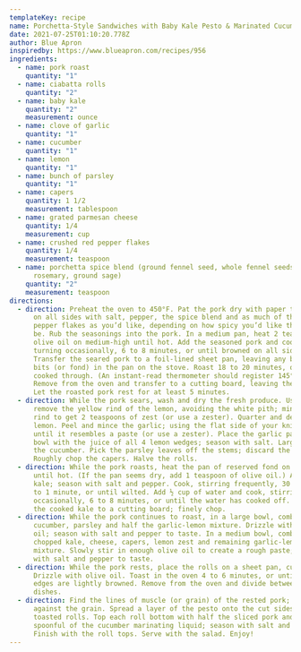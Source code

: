 ```yaml
---
templateKey: recipe
name: Porchetta-Style Sandwiches with Baby Kale Pesto & Marinated Cucumber Salad
date: 2021-07-25T01:10:20.778Z
author: Blue Apron
inspiredby: https://www.blueapron.com/recipes/956
ingredients:
  - name: pork roast
    quantity: "1"
  - name: ciabatta rolls
    quantity: "2"
  - name: baby kale
    quantity: "2"
    measurement: ounce
  - name: clove of garlic
    quantity: "1"
  - name: cucumber
    quantity: "1"
  - name: lemon
    quantity: "1"
  - name: bunch of parsley
    quantity: "1"
  - name: capers
    quantity: 1 1/2
    measurement: tablespoon
  - name: grated parmesan cheese
    quantity: 1/4
    measurement: cup
  - name: crushed red pepper flakes
    quantity: 1/4
    measurement: teaspoon
  - name: porchetta spice blend (ground fennel seed, whole fennel seeds, ground
      rosemary, ground sage)
    quantity: "2"
    measurement: teaspoon
directions:
  - direction: Preheat the oven to 450°F. Pat the pork dry with paper towels; season
      on all sides with salt, pepper, the spice blend and as much of the red
      pepper flakes as you’d like, depending on how spicy you’d like the dish to
      be. Rub the seasonings into the pork. In a medium pan, heat 2 teaspoons of
      olive oil on medium-high until hot. Add the seasoned pork and cook,
      turning occasionally, 6 to 8 minutes, or until browned on all sides.
      Transfer the seared pork to a foil-lined sheet pan, leaving any browned
      bits (or fond) in the pan on the stove. Roast 18 to 20 minutes, or until
      cooked through. (An instant-read thermometer should register 145°F.)
      Remove from the oven and transfer to a cutting board, leaving the oven on.
      Let the roasted pork rest for at least 5 minutes.
  - direction: While the pork sears, wash and dry the fresh produce. Using a peeler,
      remove the yellow rind of the lemon, avoiding the white pith; mince the
      rind to get 2 teaspoons of zest (or use a zester). Quarter and deseed the
      lemon. Peel and mince the garlic; using the flat side of your knife, smash
      until it resembles a paste (or use a zester). Place the garlic paste in a
      bowl with the juice of all 4 lemon wedges; season with salt. Large dice
      the cucumber. Pick the parsley leaves off the stems; discard the stems.
      Roughly chop the capers. Halve the rolls.
  - direction: While the pork roasts, heat the pan of reserved fond on medium-high
      until hot. (If the pan seems dry, add 1 teaspoon of olive oil.) Add the
      kale; season with salt and pepper. Cook, stirring frequently, 30 seconds
      to 1 minute, or until wilted. Add ½ cup of water and cook, stirring
      occasionally, 6 to 8 minutes, or until the water has cooked off. Transfer
      the cooked kale to a cutting board; finely chop.
  - direction: While the pork continues to roast, in a large bowl, combine the
      cucumber, parsley and half the garlic-lemon mixture. Drizzle with olive
      oil; season with salt and pepper to taste. In a medium bowl, combine the
      chopped kale, cheese, capers, lemon zest and remaining garlic-lemon
      mixture. Slowly stir in enough olive oil to create a rough paste; season
      with salt and pepper to taste.
  - direction: While the pork rests, place the rolls on a sheet pan, cut sides up.
      Drizzle with olive oil. Toast in the oven 4 to 6 minutes, or until the
      edges are lightly browned. Remove from the oven and divide between 2
      dishes.
  - direction: Find the lines of muscle (or grain) of the rested pork; thinly slice
      against the grain. Spread a layer of the pesto onto the cut sides of the
      toasted rolls. Top each roll bottom with half the sliced pork and a
      spoonful of the cucumber marinating liquid; season with salt and pepper.
      Finish with the roll tops. Serve with the salad. Enjoy!
---
```

